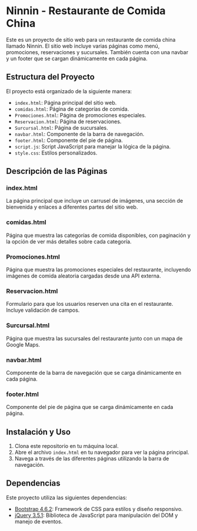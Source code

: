 # Ninnin - Restaurante de Comida China

Este es un proyecto de sitio web para un restaurante de comida china llamado Ninnin. El sitio web incluye varias páginas como menú, promociones, reservaciones y sucursales. También cuenta con una navbar y un footer que se cargan dinámicamente en cada página.

## Estructura del Proyecto

El proyecto está organizado de la siguiente manera:

- `index.html`: Página principal del sitio web.
- `comidas.html`: Página de categorías de comida.
- `Promociones.html`: Página de promociones especiales.
- `Reservacion.html`: Página de reservaciones.
- `Surcursal.html`: Página de sucursales.
- `navbar.html`: Componente de la barra de navegación.
- `footer.html`: Componente del pie de página.
- `script.js`: Script JavaScript para manejar la lógica de la página.
- `style.css`: Estilos personalizados.

## Descripción de las Páginas

### index.html
La página principal que incluye un carrusel de imágenes, una sección de bienvenida y enlaces a diferentes partes del sitio web.

### comidas.html
Página que muestra las categorías de comida disponibles, con paginación y la opción de ver más detalles sobre cada categoría.

### Promociones.html
Página que muestra las promociones especiales del restaurante, incluyendo imágenes de comida aleatoria cargadas desde una API externa.

### Reservacion.html
Formulario para que los usuarios reserven una cita en el restaurante. Incluye validación de campos.

### Surcursal.html
Página que muestra las sucursales del restaurante junto con un mapa de Google Maps.

### navbar.html
Componente de la barra de navegación que se carga dinámicamente en cada página.

### footer.html
Componente del pie de página que se carga dinámicamente en cada página.

## Instalación y Uso

1. Clona este repositorio en tu máquina local.
2. Abre el archivo `index.html` en tu navegador para ver la página principal.
3. Navega a través de las diferentes páginas utilizando la barra de navegación.

## Dependencias

Este proyecto utiliza las siguientes dependencias:

- [Bootstrap 4.6.2](https://getbootstrap.com/docs/4.6/getting-started/introduction/): Framework de CSS para estilos y diseño responsivo.
- [jQuery 3.5.1](https://jquery.com/): Biblioteca de JavaScript para manipulación del DOM y manejo de eventos.
